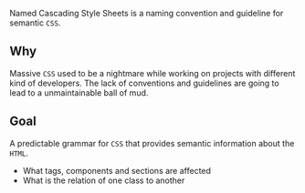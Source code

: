 Named Cascading Style Sheets is a naming convention and guideline for semantic `CSS`.


Why
---

Massive `CSS` used to be a nightmare while working on projects with different kind of developers. The lack of conventions and guidelines are going to lead to a unmaintainable ball of mud.


Goal
----

A predictable grammar for `CSS` that provides semantic information about the `HTML`.

- What tags, components and sections are affected
- What is the relation of one class to another